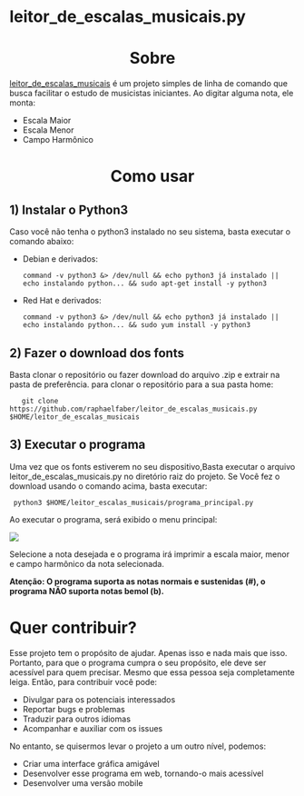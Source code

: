 # leitor_de_escalas_musicais.py
<h1 align="center"> Sobre </h1>
<p></p><a href="https://github.com/raphaelfaber/leitor_de_escalas_musicais.py/tree/main"> leitor_de_escalas_musicais</a> é um projeto simples de linha de comando que busca facilitar o estudo de musicistas iniciantes.
Ao digitar alguma nota, ele monta:</p>
<ul>
 <li>Escala Maior</li>
 <li>Escala Menor</li>
 <li>Campo Harmônico</li>
</ul>

<h1 align="center"> Como usar </h1>
<h2>1) Instalar o Python3</h1>
<p>Caso você não tenha o python3 instalado no seu sistema, basta executar o comando abaixo:</p>
<ul>
 <li>
   <p>Debian e derivados:</p>
   <code>command -v python3 &> /dev/null && echo python3 já instalado || echo instalando python... && sudo apt-get install -y python3</code>
 </li>
  <li>
   <p>Red Hat e derivados:</p>
   <code>command -v python3 &> /dev/null && echo python3 já instalado || echo instalando python... && sudo yum install -y python3</code>
 </li>
</ul>
<h2>2) Fazer o download dos fonts</h2>
<p>Basta clonar o repositório ou fazer download do arquivo .zip e extrair na pasta de preferência. para clonar o repositório para a sua pasta home:</p>
<code>   git clone https://github.com/raphaelfaber/leitor_de_escalas_musicais.py $HOME/leitor_de_escalas_musicais</code>

<h2>3) Executar o programa</h2>
<p>Uma vez que os fonts estiverem no seu dispositivo,Basta executar o arquivo leitor_de_escalas_musicais.py no diretório raiz do projeto. Se Você fez o download usando o comando acima, basta executar:</p>
<code> python3 $HOME/leitor_escalas_musicais/programa_principal.py</code>
<p>Ao executar o programa, será exibido o menu principal:</p>
<img src="https://github.com/raphaelfaber/leitor_de_escalas_musicais.py/assets/90429070/be6a970d-e0d6-4e52-ba7e-1d53a377aa64">
<p>Selecione a nota desejada e o programa irá imprimir a escala maior, menor e campo harmônico da nota selecionada.</p>
<p><b>Atenção: O programa suporta as notas normais e sustenidas (#), o programa NÃO suporta notas bemol (b).</b></p>

<h1> Quer contribuir? </h1>
<p> Esse projeto tem o propósito de ajudar. Apenas isso e nada mais que isso. Portanto, para que o programa cumpra o seu propósito, ele deve ser acessível para quem precisar. Mesmo que essa pessoa seja completamente leiga. Então, para contribuir você pode:</p>
<ul>
 <li>Divulgar para os potenciais interessados</li>
 <li>Reportar bugs e problemas</li>
 <li>Traduzir para outros idiomas</li>
 <li>Acompanhar e auxiliar com os issues</li>
</ul>
<p>No entanto, se quisermos levar o projeto a um outro nível, podemos:</p>
<ul>
 <li>Criar uma interface gráfica amigável</li>
 <li>Desenvolver esse programa em web, tornando-o mais acessível</li>
 <li>Desenvolver uma versão mobile</li>
</ul>
